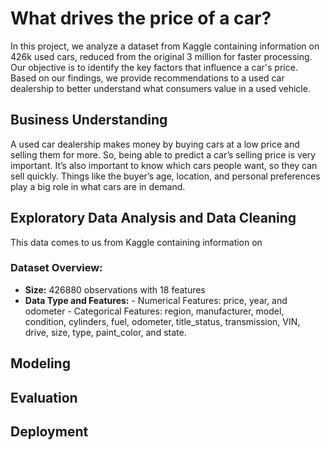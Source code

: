 # What drives the price of a car?
In this project, we analyze a dataset from Kaggle containing information on 426k used cars, reduced from the original 3 million for faster processing. Our objective is to identify the key factors that influence a car's price. Based on our findings, we provide recommendations to a used car dealership to better understand what consumers value in a used vehicle.
## Business Understanding
A used car dealership makes money by buying cars at a low price and selling them for more. So, being able to predict a car’s selling price is very important. It’s also important to know which cars people want, so they can sell quickly. Things like the buyer’s age, location, and personal preferences play a big role in what cars are in demand.

## Exploratory Data Analysis and Data Cleaning
This data comes to us from Kaggle containing information on 
### Dataset Overview:
   - **Size:** 426880  observations with 18 features
   - **Data Type and Features:**
          - Numerical Features: price, year, and odometer
           - Categorical Features: region, manufacturer, model, condition, cylinders, fuel, odometer, title_status,    transmission, VIN, drive, size, type, paint_color, and state.    
## Modeling

## Evaluation

## Deployment
